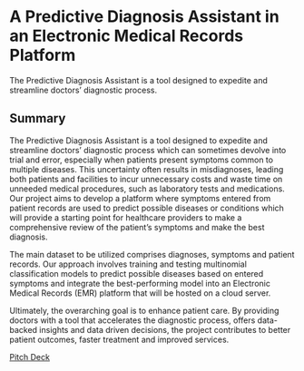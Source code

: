 # A Predictive Diagnosis Assistant in an Electronic Medical Records Platform
The Predictive Diagnosis Assistant is a tool designed to expedite and streamline doctors’ diagnostic process.

## Summary
The Predictive Diagnosis Assistant is a tool designed to expedite and streamline doctors’ diagnostic process which can sometimes devolve into trial and error, especially when patients present symptoms common to multiple diseases. This uncertainty often results in misdiagnoses, leading both patients and facilities to incur unnecessary costs and waste time on unneeded medical procedures, such as laboratory tests and medications. Our project aims to develop a platform where symptoms entered from patient records are used to predict possible diseases or conditions which will provide a starting point for healthcare providers to make a comprehensive review of the patient’s symptoms and make the best diagnosis. 

The main dataset to be utilized comprises diagnoses, symptoms and patient records. Our approach involves training and testing multinomial classification models to predict possible diseases based on entered symptoms and integrate the best-performing model into an Electronic Medical Records (EMR) platform that will be hosted on a cloud server.  

Ultimately, the overarching goal is to enhance patient care. By providing doctors with a tool that accelerates the diagnostic process, offers data-backed insights and data driven decisions, the project contributes to better patient outcomes, faster treatment and improved services.   

[Pitch Deck](https://docs.google.com/presentation/d/1o0y3Os1FTEI1bSuc0_SHDHiaDXHbOl9T7HqM-yHe5WU/edit#slide=id.p)
